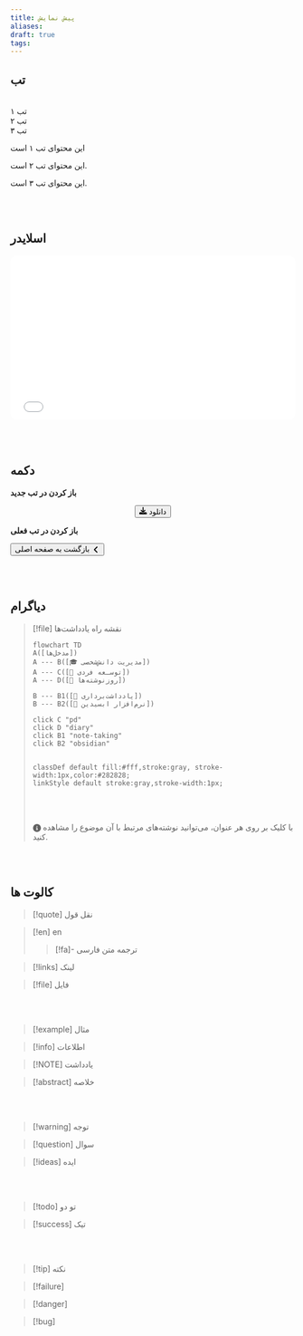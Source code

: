 ```yaml
---
title: پیش نمایش
aliases: 
draft: true
tags:
---
```

## تب

<br/>

<div class="tabs">
    <div class="tab-header">
        <div class="tab-link active" data-tab="tab1">تب ۱</div>
        <div class="tab-link" data-tab="tab2">تب ۲</div>
        <div class="tab-link" data-tab="tab3">تب ۳</div>
    </div>    
    <div class="tab-content">        
        <div class="tab-pane active" id="tab1">
	        <p>این محتوای تب ۱ است</p>
        </div>        
        <div class="tab-pane" id="tab2">
            <p>این محتوای تب ۲ است.</p>
        </div>        
        <div class="tab-pane" id="tab3">
            <p>این محتوای تب ۳ است.</p>
        </div>        
    </div>
</div>


<script src="/img/tab-script.js"></script>

<br/><br/>

## اسلایدر

<iframe width="100%" height="290px" style="border: none; border-radius: 10px;" src="before-after-404-v5.html"></iframe>

<br/><br/>

## دکمه
**باز کردن در تب جدید**

<div style="text-align: center;">
<button 
	class="my-button"	onclick="window.open('/', '_blank');">
    <svg xmlns="http://www.w3.org/2000/svg" viewBox="0 0 512 512" width="1em" height="1em" fill="currentColor"><path d="M288 32c0-17.7-14.3-32-32-32s-32 14.3-32 32l0 242.7-73.4-73.4c-12.5-12.5-32.8-12.5-45.3 0s-12.5 32.8 0 45.3l128 128c12.5 12.5 32.8 12.5 45.3 0l128-128c12.5-12.5 12.5-32.8 0-45.3s-32.8-12.5-45.3 0L288 274.7 288 32zM64 352c-35.3 0-64 28.7-64 64l0 32c0 35.3 28.7 64 64 64l384 0c35.3 0 64-28.7 64-64l0-32c0-35.3-28.7-64-64-64l-101.5 0-45.3 45.3c-25 25-65.5 25-90.5 0L165.5 352 64 352zm368 56a24 24 0 1 1 0 48 24 24 0 1 1 0-48z"/></svg> دانلود
</button>
</div>

**باز کردن در تب فعلی**

<button 
	class="my-button"	onclick="location.href='/';">
     بازگشت به صفحه اصلی
     <svg xmlns="http://www.w3.org/2000/svg" viewBox="0 0 320 512" width="1.1em" height="1.1em" fill="currentColor" style="vertical-align: middle;"><path d="M41.4 233.4c-12.5 12.5-12.5 32.8 0 45.3l160 160c12.5 12.5 32.8 12.5 45.3 0s12.5-32.8 0-45.3L109.3 256 246.6 118.6c12.5-12.5 12.5-32.8 0-45.3s-32.8-12.5-45.3 0l-160 160z"/></svg>
</button>


<br/><br/>

## دیاگرام

> [!file] نقشه راه یادداشت‌ها
> ```mermaid
> flowchart TD
> A([مدخل‌ها])
> A --- B([🎓 مدیریت دانش‌شخصی])
> A --- C([🎯 توسـعه فردی])
> A --- D([📅 روزنوشته‌ها])
> 
> B --- B1([📝 یادداشت‌برداری])
> B --- B2([🔮 نرم‌افزار ابسیدین])
> 
> click C "pd"
> click D "diary"
> click B1 "note-taking"
> click B2 "obsidian"
> 
> 
> classDef default fill:#fff,stroke:gray, stroke-width:1px,color:#282828;
> linkStyle default stroke:gray,stroke-width:1px;
> 
> ```
> <br/> <br/>
> 
> <svg xmlns="http://www.w3.org/2000/svg" viewBox="0 0 512 512" width="1em" height="1em" fill="currentColor" style="vertical-align: middle;"><path d="M256 512A256 256 0 1 0 256 0a256 256 0 1 0 0 512zM216 336l24 0 0-64-24 0c-13.3 0-24-10.7-24-24s10.7-24 24-24l48 0c13.3 0 24 10.7 24 24l0 88 8 0c13.3 0 24 10.7 24 24s-10.7 24-24 24l-80 0c-13.3 0-24-10.7-24-24s10.7-24 24-24zm40-208a32 32 0 1 1 0 64 32 32 0 1 1 0-64z"/></svg>  با کلیک بر روی هر عنوان، می‌توانید نوشته‌های مرتبط با آن موضوع را مشاهده کنید.
> 

<br/><br/>


## کالوت ها
> [!quote] نقل قول

> [!en] en
> 
>> [!fa]- ترجمه
> >متن فارسی

> [!links] لینک
> 

> [!file] فایل
>

<br/><br/>



> [!example] مثال
> 


> [!info] اطلاعات
> 


> [!NOTE] یادداشت
> 


> [!abstract] خلاصه
> 


<br/><br/>


> [!warning] توجه

> [!question] سوال

> [!ideas] ایده

<br/><br/>

> [!todo] تو دو

> [!success] تیک


<br/><br/>

> [!tip] نکته
> 

> [!failure]

> [!danger] 

> [!bug] 

